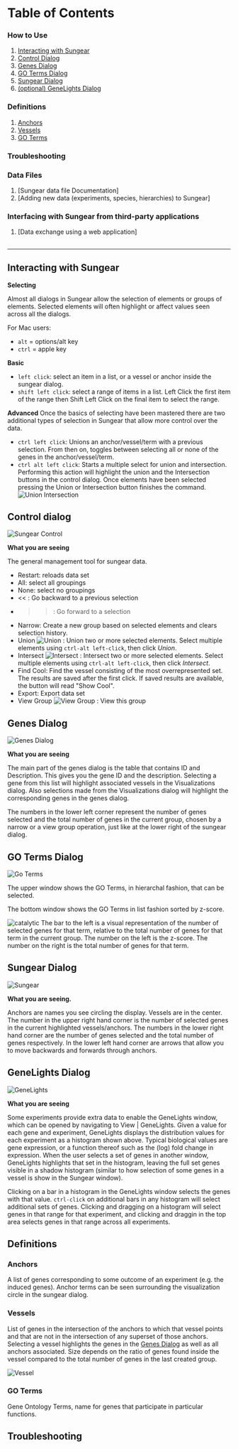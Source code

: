 # Table of Contents

### How to Use

1. [Interacting with Sungear](#interacting-with-sungear)
2. [Control Dialog](#control-dialog)
3. [Genes Dialog](#genes-dialog)
4. [GO Terms Dialog](#go-terms-dialog)
5. [Sungear Dialog](#sungear-dialog)
6. [(optional) GeneLights Dialog](#genelights-dialog)

### Definitions

1. [Anchors](#anchors)
2. [Vessels](#vessles)
3. [GO Terms](#go-terms)

### Troubleshooting

### Data Files

1. [Sungear data file Documentation]
2. [Adding new data (experiments, species, hierarchies) to Sungear]

### Interfacing with Sungear from third-party applications

1. [Data exchange using a web application]

## <hr />

## Interacting with Sungear

__Selecting__

Almost all dialogs in Sungear allow the selection of elements or groups of elements. Selected elements will often highlight or affect values seen across all the dialogs.

For Mac users:
* `alt` = options/alt key
* `ctrl` = apple key

__Basic__
* `left click`: select an item in a list, or a vessel or anchor inside the sungear dialog.
* `shift left click`: select a range of items in a list. Left Click the first item of the range then Shift Left Click on the final item to select the range.

__Advanced__
Once the basics of selecting have been mastered there are two additional types of selection in Sungear that allow more control over the data.
* `ctrl left click`: Unions an anchor/vessel/term with a previous selection. From then on, toggles between selecting all or none of the genes in the anchor/vessel/term.
* `ctrl alt left click`: Starts a multiple select for union and intersection. Performing this action will highlight the union and the Intersection buttons in the control dialog. Once elements have been selected pressing the Union or Intersection button finishes the command.
![Union Intersection](images/sungear_union_intersection.png)

## Control dialog

![Sungear Control](images/sungear_control.png)

__What you are seeing__

The general management tool for sungear data.
* Restart: reloads data set
* All: select all groupings
* None: select no groupings
* << : Go backward to a previous selection
* >> : Go forward to a selection
* Narrow: Create a new group based on selected elements and clears selection history.
* Union ![Union](images/sungear_union.png) : Union two or more selected elements. Select multiple elements using `ctrl-alt left-click`, then click _Union_.
* Intersect ![Intersect](images/sungear_intersection.png) : Intersect two or more selected elements. Select multiple elements using `ctrl-alt left-click`, then click _Intersect_.
* Find Cool: Find the vessel consisting of the most overrepresented set. The results are saved after the first click. If saved results are available, the button will read "Show Cool".
* Export: Export data set
* View Group ![View Group](images/sungear_view_group.png) : View this group

## Genes Dialog

![Genes Dialog](images/sungear_genes.png)

__What you are seeing__

The main part of the genes dialog is the table that contains ID and Description. This gives you the gene ID and the description. Selecting a gene from this list will highlight associated vessels in the Visualizations dialog. Also selections made from the Visualizations dialog will highlight the corresponding genes in the genes dialog.

The numbers in the lower left corner represent the number of genes selected and the total number of genes in the current group, chosen by a narrow or a view group operation, just like at the lower right of the sungear dialog.

## GO Terms Dialog

![Go Terms](images/sungear_go_terms.png)

The upper window shows the GO Terms, in hierarchal fashion, that can be selected.

The bottom window shows the GO Terms in list fashion sorted by z-score.

![catalytic](images/sungear_z_score.png) The bar to the left is a visual representation of the number of selected genes for that term, relative to the total number of genes for that term in the current group. The number on the left is the z-score. The number on the right is the total number of genes for that term.

## Sungear Dialog

![Sungear](images/sungear_vis.png)

__What you are seeing.__

Anchors are names you see circling the display. Vessels are in the center. The number in the upper right hand corner is the number of selected genes in the current highlighted vessels/anchors. The numbers in the lower right hand corner are the number of genes selected and the total number of genes respectively. In the lower left hand corner are arrows that allow you to move backwards and forwards through anchors.

## GeneLights Dialog

![GeneLights](images/genelights.png)

__What you are seeing__

Some experiments provide extra data to enable the GeneLights window, which can be opened by navigating to View | GeneLights. Given a value for each gene and experiment, GeneLights displays the distribution values for each experiment as a histogram shown above. Typical biological values are gene expression, or a function thereof such as the (log) fold change in expression. When the user selects a set of genes in another window, GeneLights highlights that set in the histogram, leaving the full set genes visible in a shadow histogram (similar to how selection of some genes in a vessel is show in the Sungear window).

Clicking on a bar in a histogram in the GeneLights window selects the genes with that value. `ctrl-click` on additional bars in any histogram will select additional sets of genes. Clicking and dragging on a histogram will select genes in that range for that experiment, and clicking and draggin in the top area selects genes in that range across all experiments.

## Definitions

### Anchors

A list of genes corresponding to some outcome of an experiment (e.g. the induced genes). Anchor terms can be seen surrounding the visualization circle in the sungear dialog.

### Vessels

List of genes in the intersection of the anchors to which that vessel points and that are not in the intersection of any superset of those anchors. Selecting a vessel highlights the genes in the [Genes Dialog](#genes-dialog) as well as all anchors associated. Size depends on the ratio of genes found inside the vessel compared to the total number of genes in the last created group.

![Vessel](images/sungear_vessel.png)

### GO Terms

Gene Ontology Terms, name for genes that participate in particular functions.

## Troubleshooting
